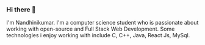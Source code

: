 ### Hi there 👋

I'm Nandhinikumar. I'm a computer science student who is passionate about working with open-source and Full Stack Web Development. Some technologies i enjoy working with include C, C++, Java, React Js, MySql.
<!-- 
**nandhinikumar16/nandhinikumar16** is a ✨ _special_ ✨ repository because its `README.md` (this file) appears on your GitHub profile.

Here are some ideas to get you started:

- 🔭 I’m currently working on ...
- 🌱 I’m currently learning ...
- 👯 I’m looking to collaborate on ...
- 🤔 I’m looking for help with ...
- 💬 Ask me about ...
- 📫 How to reach me: ...
- 😄 Pronouns: ...
- ⚡ Fun fact: ...
-->
